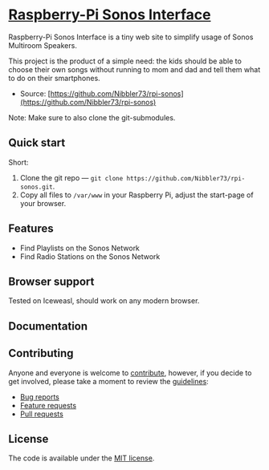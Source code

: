 # [Raspberry-Pi Sonos Interface](https://github.com/Nibbler73/rpi-sonos)

Raspberry-Pi Sonos Interface is a tiny web site to simplify usage of Sonos
Multiroom Speakers.

This project is the product of a simple need: the kids should be able
to choose their own songs without running to mom and dad and tell them
what to do on their smartphones.

* Source: [https://github.com/Nibbler73/rpi-sonos](https://github.com/Nibbler73/rpi-sonos)

Note: Make sure to also clone the git-submodules.

## Quick start

Short:

1. Clone the git repo — `git clone https://github.com/Nibbler73/rpi-sonos.git`.
2. Copy all files to `/var/www` in your Raspberry Pi, adjust the start-page of your browser.

## Features

* Find Playlists on the Sonos Network
* Find Radio Stations on the Sonos Network

## Browser support

Tested on Iceweasl, should work on any modern browser.

## Documentation



## Contributing

Anyone and everyone is welcome to [contribute](CONTRIBUTING.md),
however, if you decide to get involved, please take a moment to review
the [guidelines](CONTRIBUTING.md):

* [Bug reports](CONTRIBUTING.md#bugs)
* [Feature requests](CONTRIBUTING.md#features)
* [Pull requests](CONTRIBUTING.md#pull-requests)

## License

The code is available under the [MIT license](LICENSE.txt).
